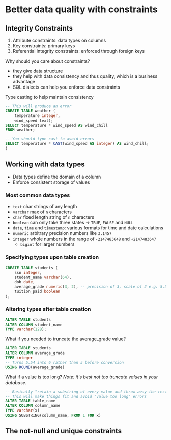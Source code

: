# Better data quality with constraints

## Integrity Constraints
1. Attribute constraints: data types on columns
2. Key constraints: primary keys
3. Referential integrity constraints: enforced through foreign keys

Why should you care about constraints?
- they give data structure
- they help with data consistency and thus quality, which is a business advantage
- SQL dialects can help you enforce data constraints 

Type casting to help maintain consistency
```sql
-- This will produce an error
CREATE TABLE weather (
    temperature integer,
    wind_speed text);
SELECT temperature * wind_speed AS wind_chill
FROM weather;

-- You should type cast to avoid errors
SELECT temperature * CAST(wind_speed AS integer) AS wind_chill;
)
```

## Working with data types
- Data types define the domain of a column
- Enforce consistent storage of values

### Most common data types
- `text` char strings of any length
- `varchar` max of `n` characters
- `char` fixed length string of `n` characters
- `boolean` can only take three states -> `TRUE`, `FALSE` and `NULL`
- `date`, `time` and `timestamp`: various formats for time and date calculations
- `numeric` arbitrary precision numbers like `3.1457`
- `integer` whole numbers in the range of `-2147483648` and `+2147483647` 
    - `bigint` for larger numbers

### Specifying types upon table creation
```sql
CREATE TABLE students (
    ssn integer,
    student_name varchar(64),
    dob date,
    average_grade numeric(3, 2), -- precision of 3, scale of 2 e.g. 5.54
    tuition_paid boolean
);
```

### Altering types after table creation
```sql
ALTER TABLE students
ALTER COLUMN student_name
TYPE varchar(128);
```

What if you needed to truncate the average_grade value?
```sql
ALTER TABLE students
ALTER COLUMN average_grade
TYPE integer
-- Turns 5.54 into 6 rather than 5 before conversion
USING ROUND(average_grade)
```
What if a value is too long? _Note: it's best not too truncate values in your database._
```sql
-- Basically "retain a substring of every value and throw away the rest"
-- This will make things fit and avoid "value too long" errors
ALTER TABLE table_name
ALTER COLUMN column_name
TYPE varchar(x)
USING SUBSTRING(column_name, FROM 1 FOR x)
```

## The not-null and unique constraints
